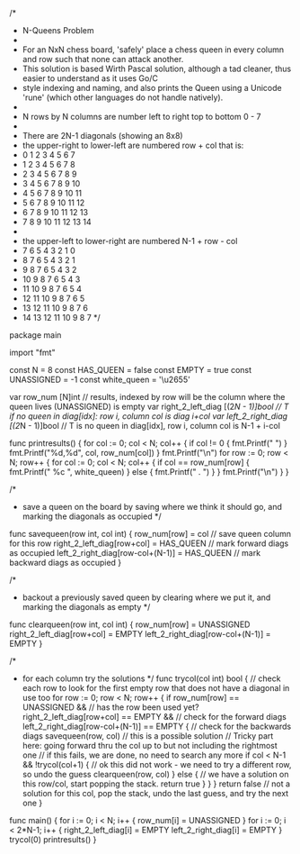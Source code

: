 /*
 * N-Queens Problem
 *
 * For an NxN chess board, 'safely' place a chess queen in every column and row such that none can attack another.
 * This solution is based Wirth Pascal solution, although a tad cleaner, thus easier to understand as it uses Go/C
 * style indexing and naming, and also prints the Queen using a Unicode 'rune' (which other languages do not handle natively).
 *
 * N rows by N columns are number left to right top to bottom 0 - 7
 *
 * There are 2N-1 diagonals (showing an 8x8)
 *  the upper-right to lower-left are numbered row + col that is:
 *    0   1   2   3   4   5   6   7
 *    1   2   3   4   5   6   7   8
 *    2   3   4   5   6   7   8   9
 *    3   4   5   6   7   8   9  10
 *    4   5   6   7   8   9  10  11
 *    5   6   7   8   9  10  11  12
 *    6   7   8   9  10  11  12  13
 *    7   8   9  10  11  12  13  14
 *
 *	the upper-left to lower-right are numbered N-1 + row - col
 *    7   6   5   4   3   2   1   0
 *    8   7   6   5   4   3   2   1
 *    9   8   7   6   5   4   3   2
 *   10   9   8   7   6   5   4   3
 *   11  10   9   8   7   6   5   4
 *   12  11  10   9   8   7   6   5
 *   13  12  11  10   9   8   7   6
 *   14  13  12  11  10   9   8   7
 */

package main

import "fmt"

const N = 8
const HAS_QUEEN = false
const EMPTY = true
const UNASSIGNED = -1
const white_queen = '\u2655'

var row_num [N]int                    // results, indexed by row will be the column where the queen lives (UNASSIGNED) is empty
var right_2_left_diag [(2*N - 1)]bool // T if no queen in diag[idx]: row i, column col is diag i+col
var left_2_right_diag [(2*N - 1)]bool //  T is no queen in diag[idx], row i, column col is N-1 + i-col

func printresults() {
	for col := 0; col < N; col++ {
		if col != 0 {
			fmt.Printf(" ")
		}
		fmt.Printf("%d,%d", col, row_num[col])
	}
	fmt.Printf("\n")
	for row := 0; row < N; row++ {
		for col := 0; col < N; col++ {
			if col == row_num[row] {
				fmt.Printf(" %c ", white_queen)
			} else {
				fmt.Printf(" . ")
			}
		}
		fmt.Printf("\n")
	}
}

/*
 * save a queen on the board by saving where we think it should go, and marking the diagonals as occupied
 */

func savequeen(row int, col int) {
	row_num[row] = col                           // save queen column for this row
	right_2_left_diag[row+col] = HAS_QUEEN       // mark forward diags as occupied
	left_2_right_diag[row-col+(N-1)] = HAS_QUEEN // mark backward diags as occupied
}

/*
 * backout a previously saved queen by clearing where we put it, and marking the diagonals as empty
 */

func clearqueen(row int, col int) {
	row_num[row] = UNASSIGNED
	right_2_left_diag[row+col] = EMPTY
	left_2_right_diag[row-col+(N-1)] = EMPTY
}

/*
 * for each column try the solutions
 */
func trycol(col int) bool {
	// check each row to look for the first empty row that does not have a diagonal in use too
	for row := 0; row < N; row++ {
		if row_num[row] == UNASSIGNED && // has the row been used yet?
			right_2_left_diag[row+col] == EMPTY && // check for the forward diags
			left_2_right_diag[row-col+(N-1)] == EMPTY { // check for the backwards diags
			savequeen(row, col) // this is a possible solution
			// Tricky part here:  going forward thru the col up to but not including the rightmost one
			// if this fails, we are done, no need to search any more
			if col < N-1 && !trycol(col+1) {
				// ok this did not work - we need to try a different row, so undo the guess
				clearqueen(row, col)
			} else {
				// we have a solution on this row/col, start popping the stack.
				return true
			}
		}
	}
	return false // not a solution for this col, pop the stack, undo the last guess, and try the next one
}

func main() {
	for i := 0; i < N; i++ {
		row_num[i] = UNASSIGNED
	}
	for i := 0; i < 2*N-1; i++ {
		right_2_left_diag[i] = EMPTY
		left_2_right_diag[i] = EMPTY
	}
	trycol(0)
	printresults()
}